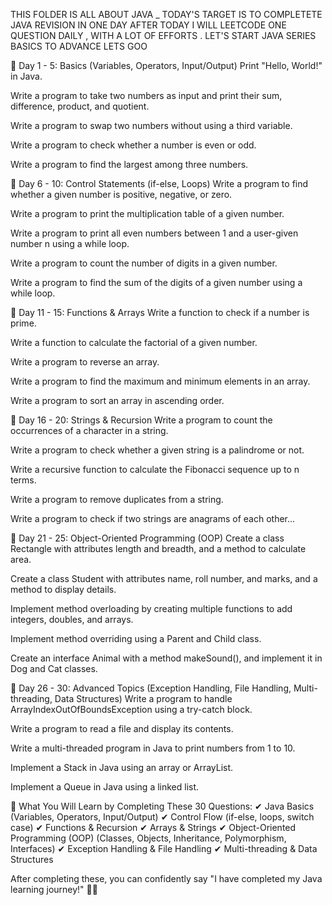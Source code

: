 THIS FOLDER IS ALL ABOUT JAVA 
_ TODAY'S TARGET IS TO COMPLETETE JAVA REVISION IN ONE DAY 
AFTER TODAY I WILL LEETCODE ONE QUESTION DAILY , WITH A LOT OF EFFORTS .
LET'S START 
JAVA SERIES BASICS TO ADVANCE 
LETS  GOO

📌 Day 1 - 5: Basics (Variables, Operators, Input/Output)
Print "Hello, World!" in Java.

Write a program to take two numbers as input and print their sum, difference, product, and quotient.

Write a program to swap two numbers without using a third variable.

Write a program to check whether a number is even or odd.

Write a program to find the largest among three numbers.

📌 Day 6 - 10: Control Statements (if-else, Loops)
Write a program to find whether a given number is positive, negative, or zero.

Write a program to print the multiplication table of a given number.

Write a program to print all even numbers between 1 and a user-given number n using a while loop.

Write a program to count the number of digits in a given number.

Write a program to find the sum of the digits of a given number using a while loop.

📌 Day 11 - 15: Functions & Arrays
Write a function to check if a number is prime.

Write a function to calculate the factorial of a given number.

Write a program to reverse an array.

Write a program to find the maximum and minimum elements in an array.

Write a program to sort an array in ascending order.

📌 Day 16 - 20: Strings & Recursion
Write a program to count the occurrences of a character in a string.

Write a program to check whether a given string is a palindrome or not.

Write a recursive function to calculate the Fibonacci sequence up to n terms.

Write a program to remove duplicates from a string.

Write a program to check if two strings are anagrams of each other...

📌 Day 21 - 25: Object-Oriented Programming (OOP)
Create a class Rectangle with attributes length and breadth, and a method to calculate area.

Create a class Student with attributes name, roll number, and marks, and a method to display details.

Implement method overloading by creating multiple functions to add integers, doubles, and arrays.

Implement method overriding using a Parent and Child class.

Create an interface Animal with a method makeSound(), and implement it in Dog and Cat classes.

📌 Day 26 - 30: Advanced Topics (Exception Handling, File Handling, Multi-threading, Data Structures)
Write a program to handle ArrayIndexOutOfBoundsException using a try-catch block.

Write a program to read a file and display its contents.

Write a multi-threaded program in Java to print numbers from 1 to 10.

Implement a Stack in Java using an array or ArrayList.

Implement a Queue in Java using a linked list.

📌 What You Will Learn by Completing These 30 Questions:
✔ Java Basics (Variables, Operators, Input/Output)
✔ Control Flow (if-else, loops, switch case)
✔ Functions & Recursion
✔ Arrays & Strings
✔ Object-Oriented Programming (OOP) (Classes, Objects, Inheritance, Polymorphism, Interfaces)
✔ Exception Handling & File Handling
✔ Multi-threading & Data Structures

After completing these, you can confidently say "I have completed my Java learning journey!" 🚀🔥

